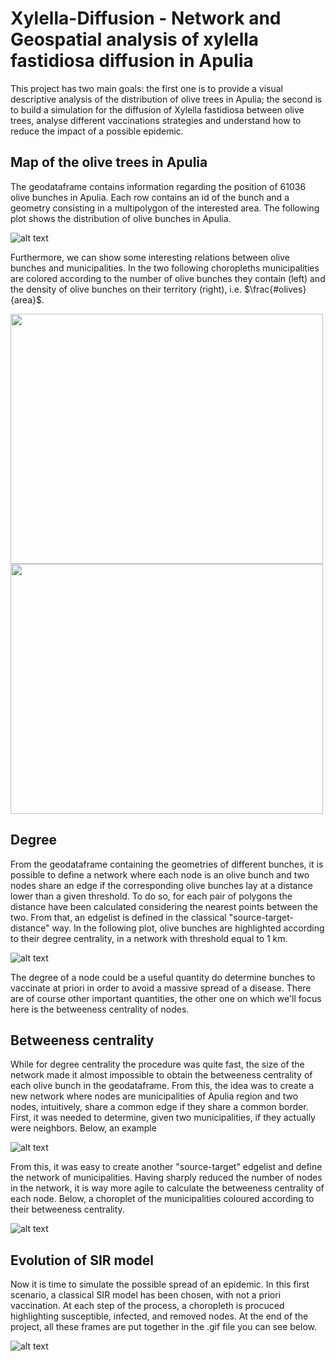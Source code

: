 # Xylella-Diffusion  - Network and Geospatial analysis of xylella fastidiosa diffusion in Apulia

This project has two main goals: the first one is to provide a visual descriptive analysis of the distribution of olive trees in Apulia; the second is to build a simulation for the diffusion of Xylella fastidiosa between olive trees, analyse different vaccinations strategies and understand how to reduce the impact of a possible epidemic. 

## Map of the olive trees in Apulia 

The geodataframe contains information regarding the position of 61036 olive bunches in Apulia. Each row contains an id of the bunch and a geometry consisting in a multipolygon of the interested area. The following plot shows the distribution of olive bunches in Apulia. 

![alt text](https://github.com/MatteoScianna/Xylella-Diffusion/blob/main/img/map.png)

Furthermore, we can show some interesting relations between olive bunches and municipalities. In the two following choropleths municipalities are colored according to the number of olive bunches they contain (left) and the density of olive bunches on their territory (right), i.e. $\frac{#olives}{area}$. 


<img src="https://github.com/MatteoScianna/Xylella-Diffusion/blob/main/img/olive_trees_xmun.png" width="500" height="400" /> <img src="https://github.com/MatteoScianna/Xylella-Diffusion/blob/main/img/olive_trees_xmun_scaled.png" width="500" height="400" />

## Degree 

From the geodataframe containing the geometries of different bunches, it is possible to define a network where each node is an olive bunch and two nodes share an edge if the corresponding olive bunches lay at a distance lower than a given threshold. To do so, for each pair of polygons the distance have been calculated considering the nearest points between the two. From that, an edgelist is defined in the classical "source-target-distance" way.
In the following plot, olive bunches are highlighted according to their degree centrality, in a network with threshold equal to 1 km. 

![alt text](https://github.com/MatteoScianna/Xylella-Diffusion/blob/main/img/degree.png)

The degree of a node could be a useful quantity do determine bunches to vaccinate at priori in order to avoid a massive spread of a disease. There are of course other important quantities, the other one on which we'll focus here is the betweeness centrality of nodes. 

## Betweeness centrality

While for degree centrality the procedure was quite fast, the size of the network made it almost impossible to obtain the betweeness centrality of each olive bunch in the geodataframe. From this, the idea was to create a new network where nodes are municipalities of Apulia region and two nodes, intuitively, share a common edge if they share a common border. First, it was needed to determine, given two municipalities, if they actually were neighbors. Below, an example 

![alt text](https://github.com/MatteoScianna/Xylella-Diffusion/blob/main/img/intersection_ex.png)

From this, it was easy to create another "source-target" edgelist and define the network of municipalities. 
Having sharply reduced the number of nodes in the network, it is way more agile to calculate the betweeness centrality of each node. Below, a choroplet of the municipalities coloured according to their betweeness centrality. 

![alt text](https://github.com/MatteoScianna/Xylella-Diffusion/blob/main/img/betweenness_centrality_munic.png)

## Evolution of SIR model 

Now it is time to simulate the possible spread of an epidemic. In this first scenario, a classical SIR model has been chosen, with not a priori vaccination. At each step of the process, a choropleth is procuced highlighting susceptible, infected, and removed nodes. At the end of the project, all these frames are put together in the .gif file you can see below.  

![alt text](https://github.com/MatteoScianna/Xylella-Diffusion/blob/main/img/spread1.gif)
